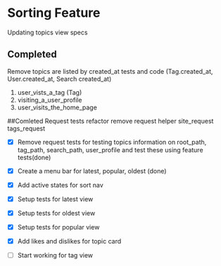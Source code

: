 # Sorting Feature

Updating topics view specs

## Completed
Remove topics are listed by created_at tests and code
(Tag.created_at, User.created_at, Search created_at)
1. user_vists_a_tag (Tag)
2. visiting_a_user_profile 
3. user_visits_the_home_page

##Comleted
Request tests refactor
  remove request helper
site_request
tags_request

- [x] Remove request tests for testing topics information on root_path, tag_path, search_path, user_profile and test these using feature tests(done)
- [x] Create a menu bar for latest, popular, oldest (done)
- [x] Add active states for sort nav
- [x] Setup tests for latest view
- [x] Setup tests for oldest view
- [x] Setup tests for popular view
- [x] Add likes and dislikes for topic card
- [ ] Start working for tag view

 
